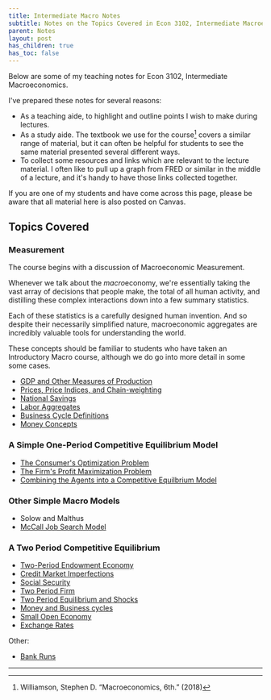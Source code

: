 ```yaml
---
title: Intermediate Macro Notes
subtitle: Notes on the Topics Covered in Econ 3102, Intermediate Macroeconomics.
parent: Notes
layout: post
has_children: true
has_toc: false
---
```


Below are some of my teaching notes for Econ 3102, Intermediate Macroeconomics.

I've prepared these notes for several reasons:
- As a teaching aide, to highlight and outline points I wish to make during lectures.
- As a study aide. The textbook we use for the course[^textbook] covers a similar range of material, but it can often be helpful for students to see the same material presented several different ways.
- To collect some resources and links which are relevant to the lecture material. I often like to pull up a graph from FRED or similar in the middle of a lecture, and it's handy to have those links collected together.

[^textbook]: Williamson, Stephen D. “Macroeconomics, 6th.” (2018)

If you are one of my students and have come across this page,
please be aware that all material here is also posted on Canvas.


## Topics Covered

### Measurement

The course begins with a discussion of Macroeconomic Measurement.

Whenever we talk about the *macro*economy, 
we're essentially taking the vast array of decisions that people make,
the total of all human activity,
and distilling these complex interactions down into a few summary statistics.

Each of these statistics is a carefully designed human invention.
And so despite their necessarily simplified nature,
macroeconomic aggregates are incredibly valuable tools for understanding the world.

These concepts should be familiar to students who have taken an Introductory Macro course,
although we do go into more detail in some some cases.

- [GDP and Other Measures of Production](measurement-gdp) 
- [Prices, Price Indices, and Chain-weighting](measurement-prices)
- [National Savings](measurement-savings)
- [Labor Aggregates](measurement-labor)
- [Business Cycle Definitions](measurement-cylical)
- [Money Concepts](measurement-money) <!--TODO: and History-->

### A Simple One-Period Competitive Equilibrium Model

- [The Consumer's Optimization Problem](oneperiod-consumer)
- [The Firm's Profit Maximization Problem](oneperiod-producer)
- [Combining the Agents into a Competitive Equilbrium Model](oneperiod-equilibrium)


### Other Simple Macro Models

- Solow and Malthus
- [McCall Job Search Model](jobsearch)


### A Two Period Competitive Equilibrium

- [Two-Period Endowment Economy](twoperiod-consumer)
- [Credit Market Imperfections](twoperiod-creditfrictions)
- [Social Security](twoperiod-socialsecurity)
- [Two Period Firm](twoperiod-agents)
- [Two Period Equilibrium and Shocks](twoperiod-equilibrium)
- [Money and Business cycles](twoperiod-stickyprices)
- [Small Open Economy](twoperiod-soe)
- [Exchange Rates](twoperiod-exchangerates)

Other:

- [Bank Runs](diamond)



<!--
PLanned structure for navigation:

Notes
    3102
        A 
        list 
        of
        every
        page
            And then reserve the great_grand_parent feature for additional notes.
        in 
        order



Or maybe it would be good to put EG measurement under a header. Hrrm.
Oh well, I'll do it as above for now and can change things around later.
-->






----------
